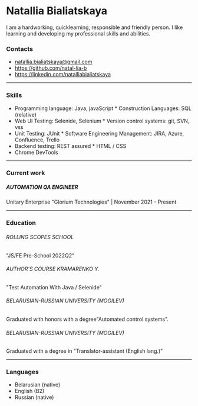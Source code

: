 # Natallia Bialiatskaya
I am a hardworking, quicklearning, responsible and friendly person. I like learning and developing my professional skills and abilities. 

### Contacts
- <natallia.bialiatskaya@gmail.com>
- <https://github.com/natal-lia-b>
- <https://linkedin.com/natalliabialiatskaya>

***

### Skills
* Programming language: Java, javaScript    * Construction Languages: SQL (relative)
* Web UI Testing: Selenide, Selenium        * Version control systems: git, SVN, vss
* Unit Testing: JUnit                       * Software Engineering Management: JIRA, Azure, Confluence, Trello
* Backend testing: REST assured             * HTML / CSS
* Chrome DevTools

***

### Current work
##### AUTOMATION QA ENGINEER
Unitary Enterprise "Glorium Technologies" | November 2021 - Present

***

### Education
###### ROLLING SCOPES SCHOOL
"JS/FE Pre-School 2022Q2"
###### AUTHOR'S COURSE KRAMARENKO Y.
"Test Automation With Java / Selenide"
###### BELARUSIAN-RUSSIAN UNIVERSITY (MOGILEV)
Graduated with honors with a degree"Automated control systems".
###### BELARUSIAN-RUSSIAN UNIVERSITY (MOGILEV)
Graduated with a degree in "Translator-assistant (English lang.)"

***

### Languages
* Belarusian (native)
* English (B2)
* Russian (native)

